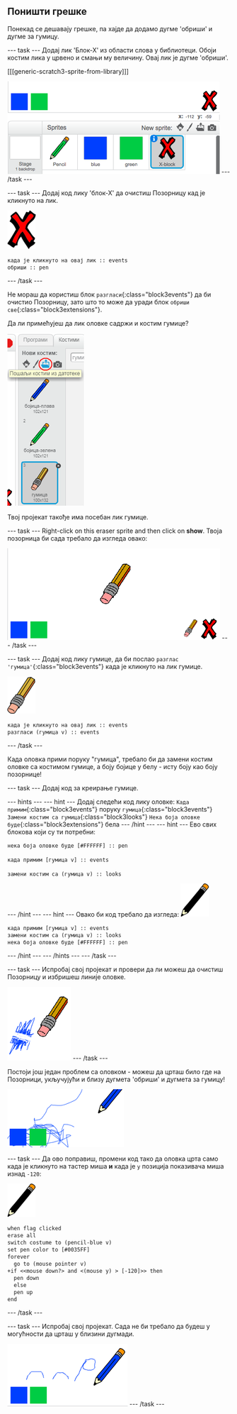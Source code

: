 ## Поништи грешке

Понекад се дешавају грешке, па хајде да додамо дугме 'обриши' и дугме за гумицу.

\--- task \--- Додај лик 'Блок-Х' из области слова у библиотеци. Обоји костим лика у црвено и смањи му величину. Овај лик је дугме 'обриши'.

[[[generic-scratch3-sprite-from-library]]]

![снимак екрана](images/paint-x.png) \--- /task \---

\--- task \--- Додај код лику 'блок-Х' да очистиш Позорницу кад је кликнуто на лик.

![крст](images/cross.png)

```blocks3
када је кликнуто на овај лик :: events
обриши :: pen
```

\--- /task \---

Не мораш да користиш блок `разгласи`{:class="block3events"} да би очистио Позорницу, зато што то може да уради блок `обриши све`{:class="block3extensions"}.

Да ли примећујеш да лик оловке садржи и костим гумице?

![снимак екрана](images/paint-eraser-costume.png)

Твој пројекат такође има посебан лик гумице.

\--- task \--- Right-click on this eraser sprite and then click on **show**. Твоја позорница би сада требало да изгледа овако:

![снимак екрана](images/paint-eraser-stage.png) \--- /task \---

\--- task \--- Додај код лику гумице, да би послао `разглас 'гумица'`{:class="block3events"} када је кликнуто на лик гумице.

![гумица](images/eraser.png)

```blocks3
када је кликнуто на овај лик :: events
разгласи (гумица v) :: events
```

\--- /task \---

Када оловка прими поруку "гумица", требало би да замени костим оловке са костимом гумице, а боју бојице у белу - исту боју као боју позорнице!

\--- task \--- Додај код за креирање гумице.

\--- hints \--- \--- hint \--- Додај следећи код лику оловке: `Када примим`{:class="block3events"} поруку `гумица`{:class="block3events"} `Замени костим са гумица`{:class="block3looks"} `Нека боја оловке буде`{:class="block3extensions"} бела \--- /hint \--- \--- hint \--- Ево свих блокова који су ти потребни:

```blocks3
нека боја оловке буде [#FFFFFF] :: pen

када примим [гумица v] :: events

замени костим са (гумица v) :: looks
```

\--- /hint \--- \--- hint \--- Овако би код требало да изгледа: ![оловка](images/pencil.png)

```blocks3
када примим [гумица v] :: events
замени костим са (гумица v) :: looks
нека боја оловке буде [#FFFFFF] :: pen
```

\--- /hint \--- \--- /hints \--- \--- /task \---

\--- task \--- Испробај свој пројекат и провери да ли можеш да очистиш Позорницу и избришеш линије оловке.

![снимак екрана](images/paint-erase-test.png) \--- /task \---

Постоји још један проблем са оловком - можеш да црташ било где на Позорници, укључујући и близу дугмета 'обриши' и дугмета за гумицу!

![снимак екрана](images/paint-draw-problem.png)

\--- task \--- Да ово поправиш, промени код тако да оловка црта само када је кликнуто на тастер миша **и** када је `y` позиција показивача миша изнад `-120`:

![оловка](images/pencil.png)

```blocks3
when flag clicked
erase all
switch costume to (pencil-blue v)
set pen color to [#0035FF]
forever
  go to (mouse pointer v)
+if <<mouse down?> and <(mouse y) > [-120]>> then 
  pen down
  else
  pen up
end
```

\--- /task \---

\--- task \--- Испробај свој пројекат. Сада не би требало да будеш у могућности да црташ у близини дугмади.

![снимак екрана](images/paint-fixed.png) \--- /task \---
